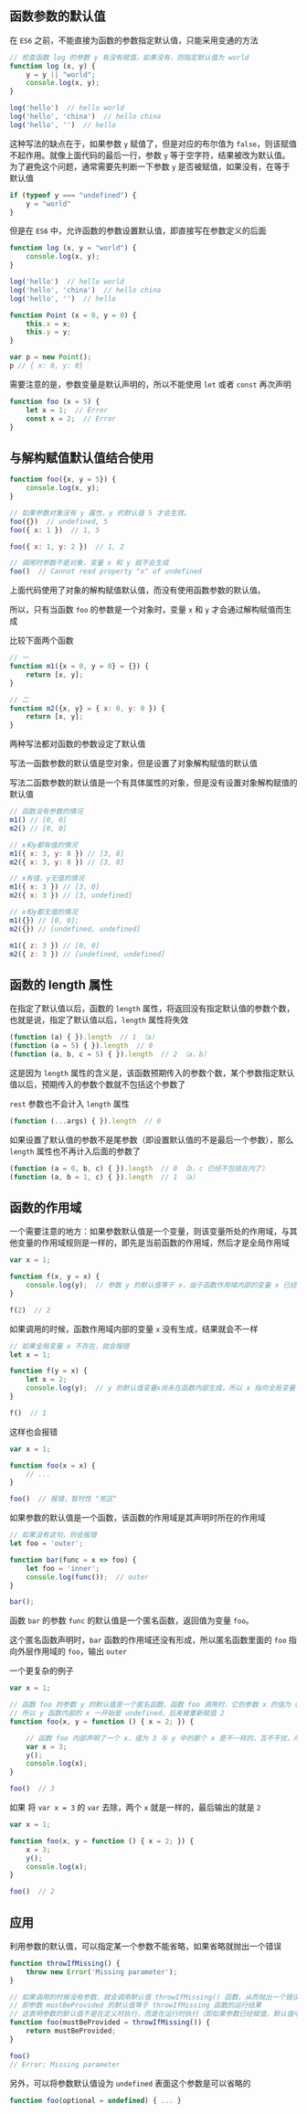 ## 函数参数的默认值

在 `ES6` 之前，不能直接为函数的参数指定默认值，只能采用变通的方法

```js
// 检查函数 log 的参数 y 有没有赋值，如果没有，则指定默认值为 world
function log (x, y) {
    y = y || "world";
    console.log(x, y);
}

log('hello')  // hello world
log('hello', 'china')  // hello china
log('hello', '')  // hello
```

这种写法的缺点在于，如果参数 ```y``` 赋值了，但是对应的布尔值为 ```false```，则该赋值不起作用。就像上面代码的最后一行，参数 ```y``` 等于空字符，结果被改为默认值。为了避免这个问题，通常需要先判断一下参数 ```y``` 是否被赋值，如果没有，在等于默认值

```js
if (typeof y === "undefined") {
    y = "world"
}
```

但是在 `ES6` 中，允许函数的参数设置默认值，即直接写在参数定义的后面

```js
function log (x, y = "world") {
    console.log(x, y);
}

log('hello')  // hello world
log('hello', 'china')  // hello china
log('hello', '')  // hello
```

```js
function Point (x = 0, y = 0) {
    this.x = x;
    this.y = y;
}

var p = new Point();
p // { x: 0, y: 0}
```

需要注意的是，参数变量是默认声明的，所以不能使用 ```let``` 或者 ```const``` 再次声明

```js
function foo (x = 5) {
    let x = 1;  // Error
    const x = 2;  // Error
}
```




## 与解构赋值默认值结合使用

```js
function foo({x, y = 5}) {
    console.log(x, y);
}

// 如果参数对象没有 y 属性，y 的默认值 5 才会生效。
foo({})  // undefined, 5
foo({ x: 1 })  // 1, 5

foo({ x: 1, y: 2 })  // 1, 2

// 调用时参数不是对象，变量 x 和 y 就不会生成
foo()  // Cannot read property "x" of undefined
```

上面代码使用了对象的解构赋值默认值，而没有使用函数参数的默认值。

所以，只有当函数 ```foo``` 的参数是一个对象时，变量 ```x``` 和 ```y``` 才会通过解构赋值而生成

比较下面两个函数

```js
// 一
function m1({x = 0, y = 0} = {}) {
    return [x, y];
}

// 二
function m2({x, y} = { x: 0, y: 0 }) {
    return [x, y];
}
```

两种写法都对函数的参数设定了默认值

写法一函数参数的默认值是空对象，但是设置了对象解构赋值的默认值

写法二函数参数的默认值是一个有具体属性的对象，但是没有设置对象解构赋值的默认值

```js
// 函数没有参数的情况
m1() // [0, 0]
m2() // [0, 0]

// x和y都有值的情况
m1({ x: 3, y: 8 }) // [3, 8]
m2({ x: 3, y: 8 }) // [3, 8]

// x有值，y无值的情况
m1({ x: 3 }) // [3, 0]
m2({ x: 3 }) // [3, undefined]

// x和y都无值的情况
m1({}) // [0, 0];
m2({}) // [undefined, undefined]

m1({ z: 3 }) // [0, 0]
m2({ z: 3 }) // [undefined, undefined]
```



## 函数的 length 属性

在指定了默认值以后，函数的 ```length``` 属性，将返回没有指定默认值的参数个数，也就是说，指定了默认值以后，```length``` 属性将失效

```js
(function (a) { }).length  // 1 （a）
(function (a = 5) { }).length  // 0 
(function (a, b, c = 5) { }).length  // 2 （a，b）
``` 

这是因为 ```length``` 属性的含义是，该函数预期传入的参数个数，某个参数指定默认值以后，预期传入的参数个数就不包括这个参数了

```rest``` 参数也不会计入 ```length``` 属性

```js
(function (...args) { }).length  // 0
```

如果设置了默认值的参数不是尾参数（即设置默认值的不是最后一个参数），那么 ```length``` 属性也不再计入后面的参数了

```js
(function (a = 0, b, c) { }).length  // 0 （b，c 已经不包括在内了）
(function (a, b = 1, c) { }).length  // 1 （a）
```



## 函数的作用域

一个需要注意的地方：如果参数默认值是一个变量，则该变量所处的作用域，与其他变量的作用域规则是一样的，即先是当前函数的作用域，然后才是全局作用域

```js
var x = 1;

function f(x, y = x) {
    console.log(y);  // 参数 y 的默认值等于 x，由于函数作用域内部的变量 x 已经生成，所以 y 等于参数 x，而不是全局变量 x
}

f(2)  // 2
```

如果调用的时候，函数作用域内部的变量 ```x``` 没有生成，结果就会不一样

```js
// 如果全局变量 x 不存在，就会报错
let x = 1;

function f(y = x) {
    let x = 2;
    console.log(y);  // y 的默认值变量x尚未在函数内部生成，所以 x 指向全局变量
}

f()  // 1
```

这样也会报错

```js
var x = 1;

function foo(x = x) {
    // ...
}

foo()  // 报错，暂时性 "死区"
```

如果参数的默认值是一个函数，该函数的作用域是其声明时所在的作用域

```js
// 如果没有这句，则会报错
let foo = 'outer';

function bar(func = x => foo) {
    let foo = 'inner';
    console.log(func());  // outer
}

bar();
```

函数 ```bar``` 的参数 ```func``` 的默认值是一个匿名函数，返回值为变量 ```foo```。

这个匿名函数声明时，```bar``` 函数的作用域还没有形成，所以匿名函数里面的 ```foo``` 指向外层作用域的 ```foo```，输出 ```outer```

一个更复杂的例子

```js
var x = 1;

// 函数 foo 的参数 y 的默认值是一个匿名函数。函数 foo 调用时，它的参数 x 的值为 undefined
// 所以 y 函数内部的 x 一开始是 undefined，后来被重新赋值 2
function foo(x, y = function () { x = 2; }) {

    // 函数 foo 内部声明了一个 x，值为 3 与 y 中的那个 x 是不一样的，互不干扰，所以最后输出 3
    var x = 3;
    y();
    console.log(x);
}

foo()  // 3
```

如果 将 ```var x = 3``` 的 ```var``` 去除，两个 ```x``` 就是一样的，最后输出的就是 ```2```

```js
var x = 1;

function foo(x, y = function () { x = 2; }) {
    x = 3;
    y();
    console.log(x);
}

foo()  // 2
```



## 应用

利用参数的默认值，可以指定某一个参数不能省略，如果省略就抛出一个错误

```js
function throwIfMissing() {
    throw new Error('Missing parameter');
}

// 如果调用的时候没有参数，就会调用默认值 throwIfMissing() 函数，从而抛出一个错误
// 即参数 mustBeProvided 的默认值等于 throwIfMissing 函数的运行结果
// 这表明参数的默认值不是在定义时执行，而是在运行时执行（即如果参数已经赋值，默认值中的函数就不会运行）
function foo(mustBeProvided = throwIfMissing()) {
    return mustBeProvided;
}

foo()
// Error: Missing parameter
```

另外，可以将参数默认值设为 ```undefined``` 表面这个参数是可以省略的

```js
function foo(optional = undefined) { ... }
```
